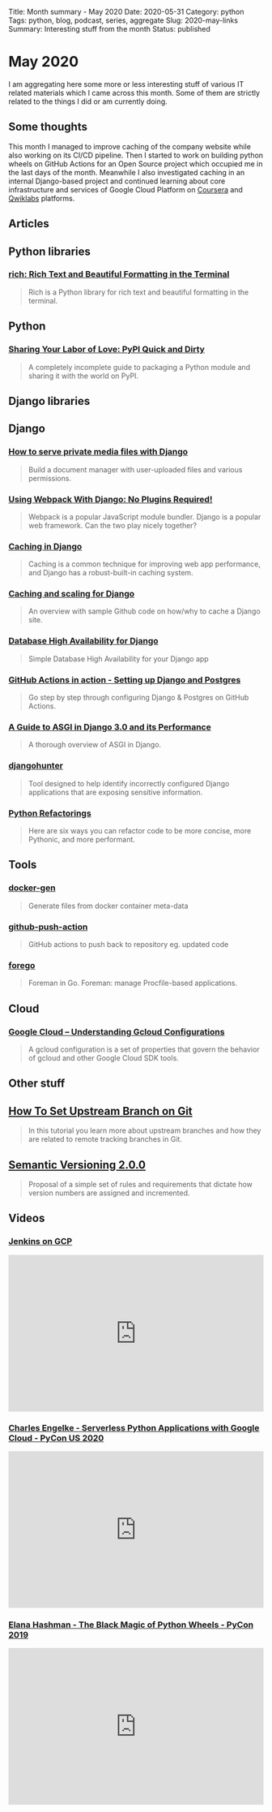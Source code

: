 Title: Month summary - May 2020
Date: 2020-05-31
Category: python
Tags: python, blog, podcast, series, aggregate
Slug: 2020-may-links
Summary: Interesting stuff from the month
Status: published


# May 2020

I am aggregating here some more or less interesting stuff of various IT related materials which I came across this month.
Some of them are strictly related to the things I did or am currently doing.


## Some thoughts

This month I managed to improve caching of the company website while also working on its CI/CD pipeline.
Then I started to work on building python wheels on GitHub Actions for an Open Source project which occupied me in the last days of the month. 
Meanwhile I also investigated caching in an internal Django-based project and continued learning about core infrastructure and services of Google Cloud Platform on [Coursera](https://www.coursera.org) and [Qwiklabs](https://www.qwiklabs.com/) platforms.


## Articles

## Python libraries

### [rich: Rich Text and Beautiful Formatting in the Terminal](https://github.com/willmcgugan/rich)

> Rich is a Python library for rich text and beautiful formatting in the terminal.

## Python

### [Sharing Your Labor of Love: PyPI Quick and Dirty](https://hynek.me/articles/sharing-your-labor-of-love-pypi-quick-and-dirty/)

> A completely incomplete guide to packaging a Python module and sharing it with the world on PyPI.


## Django libraries

## Django

### [How to serve private media files with Django](https://hamsterdam.me/post/how-to-serve-private-media-files-with-django)

> Build a document manager with user-uploaded files and various permissions.


### [Using Webpack With Django: No Plugins Required!](https://pascalw.me/blog/2020/04/19/webpack-django.html)

> Webpack is a popular JavaScript module bundler. Django is a popular web framework. Can the two play nicely together?


### [Caching in Django](https://testdriven.io/blog/django-caching/)

> Caching is a common technique for improving web app performance, and Django has a robust-built-in caching system.


### [Caching and scaling for Django](https://eralpbayraktar.com/blog/django/2020/caching-with-django)

> An overview with sample Github code on how/why to cache a Django site.


### [Database High Availability for Django](https://n3tc4t.com/posts/simple-dbha-for-django-app/)

> Simple Database High Availability for your Django app


### [GitHub Actions in action - Setting up Django and Postgres](https://hacksoft.blog/github-actions-in-action-setting-up-django-and-postgres)

> Go step by step through configuring Django & Postgres on GitHub Actions.


### [A Guide to ASGI in Django 3.0 and its Performance](https://arunrocks.com/a-guide-to-asgi-in-django-30-and-its-performance)

> A thorough overview of ASGI in Django.


### [djangohunter](https://github.com/hackatnow/djangohunter)

> Tool designed to help identify incorrectly configured Django applications that are exposing sensitive information.


### [Python Refactorings](https://sourcery.ai/blog/explaining-refactorings-1/)

> Here are six ways you can refactor code to be more concise, more Pythonic, and more performant.


## Tools

### [docker-gen](https://github.com/jwilder/docker-gen)

> Generate files from docker container meta-data


### [github-push-action](https://github.com/ad-m/github-push-action)

> GitHub actions to push back to repository eg. updated code


### [forego](https://github.com/jwilder/forego/)

> Foreman in Go. Foreman: manage Procfile-based applications.


## Cloud

### [Google Cloud – Understanding Gcloud Configurations](https://www.jhanley.com/google-cloud-understanding-gcloud-configurations/)

> A gcloud configuration is a set of properties that govern the behavior of gcloud and other Google Cloud SDK tools.


## Other stuff

## [How To Set Upstream Branch on Git](https://devconnected.com/how-to-set-upstream-branch-on-git/)

> In this tutorial you learn more about upstream branches and how they are related to remote tracking branches in Git.

## [Semantic Versioning 2.0.0](https://semver.org/)

> Proposal of a simple set of rules and requirements that dictate how version numbers are assigned and incremented. 


## Videos

### [Jenkins on GCP](https://www.youtube.com/watch?v=I8B65trrrEA)
<div class="videoWrapper" style="height:0; padding-bottom:56.25%; padding-top:25px; position:relative" height="0">
    <iframe style="position:absolute; top:0; width:100%" height="100%" width="100%"' src="https://www.youtube.com/embed/I8B65trrrEA" frameborder="0" allow="accelerometer; autoplay; encrypted-media; gyroscope; picture-in-picture" allowfullscreen></iframe>
</div>

### [Charles Engelke - Serverless Python Applications with Google Cloud - PyCon US 2020](https://www.youtube.com/watch?v=4bjX9iKqpXA)
<div class="videoWrapper" style="height:0; padding-bottom:56.25%; padding-top:25px; position:relative" height="0">
    <iframe style="position:absolute; top:0; width:100%" height="100%" width="100%"' src="https://www.youtube.com/embed/4bjX9iKqpXA" frameborder="0" allow="accelerometer; autoplay; encrypted-media; gyroscope; picture-in-picture" allowfullscreen></iframe>
</div>

### [Elana Hashman - The Black Magic of Python Wheels - PyCon 2019](https://www.youtube.com/watch?v=02aAZ8u3wEQ)
<div class="videoWrapper" style="height:0; padding-bottom:56.25%; padding-top:25px; position:relative" height="0">
    <iframe style="position:absolute; top:0; width:100%" height="100%" width="100%"' src="https://www.youtube.com/embed/02aAZ8u3wEQ" frameborder="0" allow="accelerometer; autoplay; encrypted-media; gyroscope; picture-in-picture" allowfullscreen></iframe>
</div>
